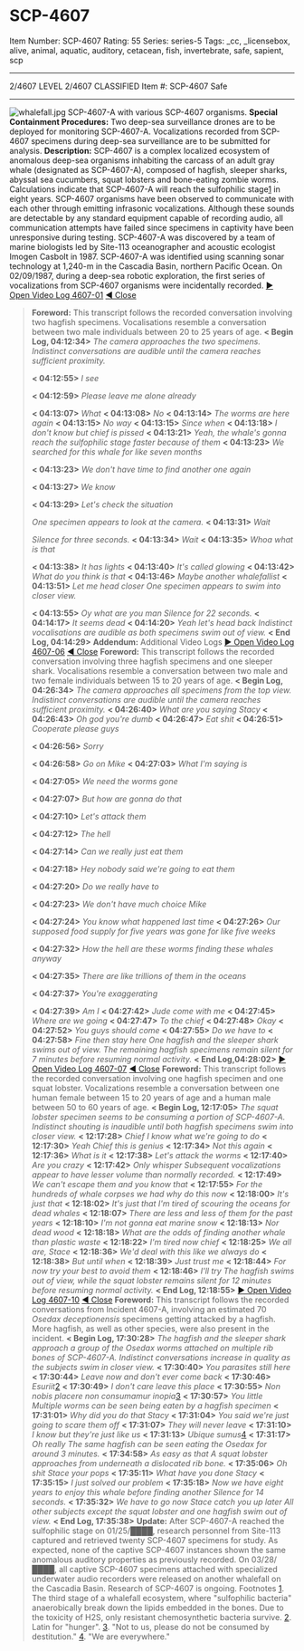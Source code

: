 # SCP-4607
Item Number: SCP-4607
Rating: 55
Series: series-5
Tags: _cc, _licensebox, alive, animal, aquatic, auditory, cetacean, fish, invertebrate, safe, sapient, scp

---

2/4607 LEVEL 2/4607
CLASSIFIED
Item #: SCP-4607
Safe
* * *
![whalefall.jpg](https://scp-wiki.wdfiles.com/local--files/scp-4607/whalefall.jpg)
SCP-4607-A with various SCP-4607 organisms.
**Special Containment Procedures:** Two deep-sea surveillance drones are to be deployed for monitoring SCP-4607-A. Vocalizations recorded from SCP-4607 specimens during deep-sea surveillance are to be submitted for analysis.
**Description:** SCP-4607 is a complex localized ecosystem of anomalous deep-sea organisms inhabiting the carcass of an adult gray whale (designated as SCP-4607-A), composed of hagfish, sleeper sharks, abyssal sea cucumbers, squat lobsters and bone-eating zombie worms. Calculations indicate that SCP-4607-A will reach the sulfophilic stage[1](javascript:;) in eight years.
SCP-4607 organisms have been observed to communicate with each other through emitting infrasonic vocalizations. Although these sounds are detectable by any standard equipment capable of recording audio, all communication attempts have failed since specimens in captivity have been unresponsive during testing.
SCP-4607-A was discovered by a team of marine biologists led by Site-113 oceanographer and acoustic ecologist Imogen Casbolt in 1987. SCP-4607-A was identified using scanning sonar technology at 1,240-m in the Cascadia Basin, northern Pacific Ocean. On 02/09/1987, during a deep-sea robotic exploration, the first series of vocalizations from SCP-4607 organisms were incidentally recorded.
[▶ Open Video Log 4607-01](javascript:;)
[◀ Close](javascript:;)
> **Foreword:** This transcript follows the recorded conversation involving two hagfish specimens. Vocalisations resemble a conversation between two male individuals between 20 to 25 years of age.
> **< Begin Log, 04:12:34>**
> _The camera approaches the two specimens. Indistinct conversations are audible until the camera reaches sufficient proximity._  
>    
>  **< 04:12:55>** _I see_  
>    
>  **< 04:12:59>** _Please leave me alone already_  
>    
>  **< 04:13:07>** _What_
> **< 04:13:08>** _No_
> **< 04:13:14>** _The worms are here again_
> **< 04:13:15>** _No way_
> **< 04:13:15>** _Since when_
> **< 04:13:18>** _I don't know but chief is pissed_
> **< 04:13:21>** _Yeah, the whale's gonna reach the sulfophilic stage faster because of them_
> **< 04:13:23>** _We searched for this whale for like seven months_  
>    
>  **< 04:13:23>** _We don't have time to find another one again_  
>    
>  **< 04:13:27>** _We know_  
>    
>  **< 04:13:29>** _Let's check the situation_  
>    
>  _One specimen appears to look at the camera._
> **< 04:13:31>** _Wait_  
>    
>  _Silence for three seconds._
> **< 04:13:34>** _Wait_
> **< 04:13:35>** _Whoa what is that_  
>    
>  **< 04:13:38>** _It has lights_
> **< 04:13:40>** _It's called glowing_
> **< 04:13:42>** _What do you think is that_
> **< 04:13:46>** _Maybe another whalefallist_
> **< 04:13:51>** _Let me head closer_
> _One specimen appears to swim into closer view._  
>    
>  **< 04:13:55>** _Oy what are you man_
> _Silence for 22 seconds._
> **< 04:14:17>** _It seems dead_
> **< 04:14:20>** _Yeah let's head back_
> _Indistinct vocalisations are audible as both specimens swim out of view._
> **< End Log, 04:14:29>**
**Addendum:** Additional Video Logs
[▶ Open Video Log 4607-06](javascript:;)
[◀ Close](javascript:;)
> **Foreword:** This transcript follows the recorded conversation involving three hagfish specimens and one sleeper shark. Vocalisations resemble a conversation between two male and two female individuals between 15 to 20 years of age.
> **< Begin Log, 04:26:34>**
> _The camera approaches all specimens from the top view. Indistinct conversations are audible until the camera reaches sufficient proximity._
> **< 04:26:40>** _What are you saying Stacy_
> **< 04:26:43>** _Oh god you're dumb_
> **< 04:26:47>** _Eat shit_
> **< 04:26:51>** _Cooperate please guys_  
>    
>  **< 04:26:56>** _Sorry_  
>    
>  **< 04:26:58>** _Go on Mike_
> **< 04:27:03>** _What I'm saying is_  
>    
>  **< 04:27:05>** _We need the worms gone_  
>    
>  **< 04:27:07>** _But how are gonna do that_  
>    
>  **< 04:27:10>** _Let's attack them_  
>    
>  **< 04:27:12>** _The hell_  
>    
>  **< 04:27:14>** _Can we really just eat them_  
>    
>  **< 04:27:18>** _Hey nobody said we're going to eat them_  
>    
>  **< 04:27:20>** _Do we really have to_  
>    
>  **< 04:27:23>** _We don't have much choice Mike_  
>    
>  **< 04:27:24>** _You know what happened last time_
> **< 04:27:26>** _Our supposed food supply for five years was gone for like five weeks_  
>    
>  **< 04:27:32>** _How the hell are these worms finding these whales anyway_  
>    
>  **< 04:27:35>** _There are like trillions of them in the oceans_  
>    
>  **< 04:27:37>** _You're exaggerating_  
>    
>  **< 04:27:39>** _Am I_
> **< 04:27:42>** _Jude come with me_
> **< 04:27:45>** _Where are we going_
> **< 04:27:47>** _To the chief_
> **< 04:27:48>** _Okay_
> **< 04:27:52>** _You guys should come_
> **< 04:27:55>** _Do we have to_
> **< 04:27:58>** _Fine then stay here_
> _One hagfish and the sleeper shark swims out of view. The remaining hagfish specimens remain silent for 7 minutes before resuming normal activity._
> **< End Log,04:28:02>**
[▶ Open Video Log 4607-07](javascript:;)
[◀ Close](javascript:;)
> **Foreword:** This transcript follows the recorded conversation involving one hagfish specimen and one squat lobster. Vocalizations resemble a conversation between one human female between 15 to 20 years of age and a human male between 50 to 60 years of age.
> **< Begin Log, 12:17:05>**
> _The squat lobster specimen seems to be consuming a portion of SCP-4607-A. Indistinct shouting is inaudible until both hagfish specimens swim into closer view._
> **< 12:17:28>** _Chief I know what we're going to do_
> **< 12:17:30>** _Yeah Chief this is genius_
> **< 12:17:34>** _Not this again_
> **< 12:17:36>** _What is it_
> **< 12:17:38>** _Let's attack the worms_
> **< 12:17:40>** _Are you crazy_
> **< 12:17:42>** _Only whisper_
> _Subsequent vocalizations appear to have lesser volume than normally recorded._
> **< 12:17:49>** _We can't escape them and you know that_
> **< 12:17:55>** _For the hundreds of whale corpses we had why do this now_
> **< 12:18:00>** _It's just that_
> **< 12:18:02>** _It's just that I'm tired of scouring the oceans for dead whales_
> **< 12:18:07>** _There are less and less of them for the past years_
> **< 12:18:10>** _I'm not gonna eat marine snow_
> **< 12:18:13>** _Nor dead wood_
> **< 12:18:18>** _What are the odds of finding another whale than plastic waste_
> **< 12:18:22>** _I'm tired now chief_
> **< 12:18:25>** _We all are, Stace_
> **< 12:18:36>** _We'd deal with this like we always do_
> **< 12:18:38>** _But until when_
> **< 12:18:39>** _Just trust me_
> **< 12:18:44>** _For now try your best to avoid them_
> **< 12:18:46>** _I'll try_
> _The hagfish swims out of view, while the squat lobster remains silent for 12 minutes before resuming normal activity._
> **< End Log, 12:18:55>**
[▶ Open Video Log 4607-10](javascript:;)
[◀ Close](javascript:;)
> **Foreword:** This transcript follows the recorded conversations from Incident 4607-A, involving an estimated 70 _Osedax deceptionensis_ specimens getting attacked by a hagfish. More hagfish, as well as other species, were also present in the incident.
> **< Begin Log, 17:30:28>**
> _The hagfish and the sleeper shark approach a group of the Osedax worms attached on multiple rib bones of SCP-4607-A. Indistinct conversations increase in quality as the subjects swim in closer view._
> **< 17:30:40>** _You parasites still here_
> **< 17:30:44>** _Leave now and don't ever come back_
> **< 17:30:46>** _Esuriit_[2](javascript:;)
> **< 17:30:49>** _I don't care leave this place_
> **< 17:30:55>** _Non nobis placere non consumamur inopia_[3](javascript:;)
> **< 17:30:57>** _You little_
> _Multiple worms can be seen being eaten by a hagfish specimen_
> **< 17:31:01>** _Why did you do that Stacy_
> **< 17:31:04>** _You said we're just going to scare them off_
> **< 17:31:07>** _They will never leave_
> **< 17:31:10>** _I know but they're just like us_
> **< 17:31:13>** _Ubique sumus_[4](javascript:;)
> **< 17:31:17>** _Oh really_
> _The same hagfish can be seen eating the Osedax for around 3 minutes._
> **< 17:34:58>** _As easy as that_
> _A squat lobster approaches from underneath a dislocated rib bone._
> **< 17:35:06>** _Oh shit Stace your pops_
> **< 17:35:11>** _What have you done Stacy_
> **< 17:35:15>** _I just solved our problem_
> **< 17:35:18>** _Now we have eight years to enjoy this whale before finding another_
> _Silence for 14 seconds._
> **< 17:35:32>** _We have to go now Stace catch you up later_
> _All other subjects except the squat lobster and one hagfish swim out of view._
> **< End Log, 17:35:38>**
**Update:** After SCP-4607-A reached the sulfophilic stage on 01/25/████, research personnel from Site-113 captured and retrieved twenty SCP-4607 specimens for study. As expected, none of the captive SCP-4607 instances shown the same anomalous auditory properties as previously recorded. On 03/28/████, all captive SCP-4607 specimens attached with specialized underwater audio recorders were released on another whalefall on the Cascadia Basin. Research of SCP-4607 is ongoing.
Footnotes
[1](javascript:;). The third stage of a whalefall ecosystem, where "sulfophilic bacteria" anaerobically break down the lipids embedded in the bones. Due to the toxicity of H2S, only resistant chemosynthetic bacteria survive.
[2](javascript:;). Latin for "hunger".
[3](javascript:;). "Not to us, please do not be consumed by destitution."
[4](javascript:;). "We are everywhere."